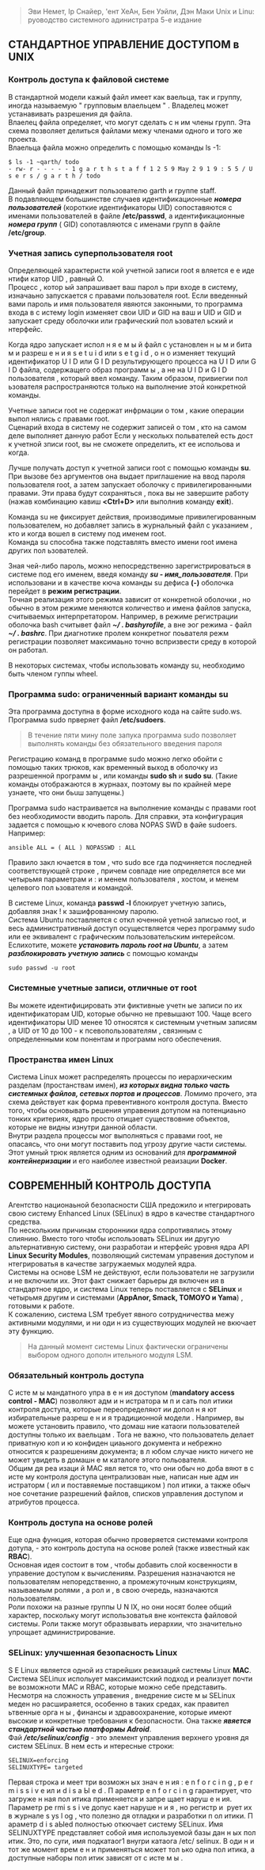 > Эви Немет, Iр Снайер, 'ент ХеАн, Бен Уэйли, Дэн Маки
> Unix и Linu: руоводство системного адинистратра
> 5-е издание
## СТАНДАРТНОЕ УПРАВЛЕНИЕ ДОСТУПОМ в UNIX
### Контроль доступа к файловой системе
В стандартной модели кажый файл имеет как ваельца, так и группу, иногда называемую " групповым влаельцем " . Владелец может устанавивать разрешения дя файла.  
Влаелец файла определяет, что могут сделать с н им члены групп. Эта схема позволяет делиться файлами межу членами одного и того же проекта.  
Влаельца файла можно определить с помощью команды ls -1:
```
$ ls -1 ~qarth/ todo
- rw- r - - - - - 1 g a r t h s t a f f 1 2 5 9 Мау 2 9 1 9 : 5 5 / U s e r s / g a r t h / todo
```
Данный файл принадежит пользователю garth и группе staff.   
В подавляющем большинстве случаев идентификационные ***номера пользователей*** (короткие идентификаторы UID) сопоставяются с именами пользователей в файле **/etc/passwd**, а идентификационные ***номера групп*** ( GID) сопотавляются с именами групп в файле **/etc/group**.  

### Учетная запись суперпользователя root
Определяющей характеристи кой учетной записи root я вляется е е иде нтифи катор UID , равный О.  
Процесс , котор ый запрашивает ваш парол ь при входе в систему, изначаьно запускается с правами пользователя root. Если введенный вами пароль и имя пользователя явяются законными, то программа входа в с истему login изменяет свои UID и GID на ваш и UID и GID и запускает среду оболочки или графический пол ьзовател ьский и нтерфейс.  

Когда ядро запускает испол н я е м ы й файл с установлен н ы м и бита м и разреш е н и я s e t u i d или s e t g i d , о н о изменяет текущий идентификатор U I D или G I D результирующего процесса на U I D или G I D файла, содержащего образ программ ы , а не на U I D и G I D пользователя , который ввел команду. Таким образом, привиегии пол ьзователя распространяются только на выполнение этой конкретной команды.  

Учетные записи root не содержат инфрмации о том , какие операции выпол нялись с правами root.  
Сценарий входа в систему не содержит записей о том , кто на самом деле выполняет данную работ Если у несколькх польвателей есть дост к учетной зписи root, вы не сможете определить, кт ее испольова и когда.  

Лучше получать доступ к учетной записи root с помощью команды **su**. При вызове без аргументов она выдает приглашение на ввод пароля пользователя root, а затем запускает оболочку с привилегированными правами. Эти права будут сохраняться , пока вы не завершите работу (нажав комбинацию кавиш **<Ctrl+D>** или выполнив команду **exit**). 

Команда su не фиксирует действия, производимые привилегированным пользователем, но добавляет запись в журнальный файл с указанием , кто и когда вошел в систему под именем root.  
Команда su способна также подставлять вместо имени root имена других пол ьзователей. 

Зная чей-либо пароль, можно непосредственно зарегистрироваться в системе под его именем, введя команду  ***su - имя_пользователя***.
При использовани и в качестве кюча команды su дефиса **(-)** оболочка перейдет в **режим регистрации**.  
Точная реализация этого режима зависит от конкретной оболочки , но обычно в этом режиме меняются количество и имена файлов запуска, считываемых интерпретатором.
Например, в режиме регистрации оболочка bash считывет файл ***~/ . bashyrofile***, а вне эог режима - файл ***~/ . bashrc***. При диагнотике пролем конкретног поьвателя режм регистрации позволяет максимаьно точно вспризвести среду в которой он работал.

В некоторых системах, чтобы использовать команду su, необходимо быть членом гуппы wheel.  

### Программа sudo: ограниченный вариант команды su
Эта программа доступна в форме исходного кода на сайте sudo.ws.  
Программа sudo прверяет файл **/etc/sudoers**.  
> В течение пяти мину поле запука программа sudo позволяет выполнять команды без обязательного введения пароля

Регистрацию команд в программе sudo можно легко обойти с помощью таких трюков, как временный выход в оболочку из разрешенной программ ы , или команды **sudo sh** и **sudo su**. (Такие команды отображаются в журнаах, поэтому вы по крайней мере узнаете, что они бьuш запущены.)  

Программа sudo настраивается на выполнение команды с правами root без необходимости вводить пароль. Для справки, эта конфигурация задается с помощью к ючевого слова NOPAS SWD в файе sudoers. Например:
```
ansible ALL = ( ALL ) NOPASSWD : ALL
```

Правило закл ючается в том , что sudo все гда подчиняется последней соответствующей строке , причем совпаде ние определяется все ми четырьмя параметрам и : и менем пользователя , хостом, и менем целевого пол ьзователя и командой.   

В системе Linux, команда **passwd -l** блокирует учетную запись, добавляя знак ! к зашифрованному паролю.   
Система Ubuntu поставляется с откл юченной уетной записью root, и весь административный доступ осуществляется через программу sudo или ее эквивалент с графическим пользовательским интерейсом. Еслихотите, можете ***установить пароль root на Ubuntu***, а затем ***разблокировать учетную запись*** с помощью команды 
```
sudo passwd -u root
```

### Системные учетные записи, отличные от root
Вы можете идентифицировать эти фиктивные учетн ые записи по их идентификаторам UID, которые обычно не превышают 100. Чаще всего идентификаторы UID менее 10 относятся к системным учетным записям , а UID от 10 до 100 - к псевопользователям , связнным с определенными ком понентам и программ ного обеспечения.  

### Пространства имен Linux
Система Linux может распределять процессы по иерархическим разделам (простанствам имен), ***из которых видна только часть системных файлов, сетевых портов и процессов***. Ломимо прочего, эта схема действует как форма превентивного контроля доступа. Вместо того, чтобы основывать решения управения дотупом на потенциаьно тонких критериях, ядро просто отицает существовние объектов, которые не видны изнутри данной области.   
Внутри раздела процессы мог выполняться с правами root, не опасаясь, что они могут поставить под угрозу другие части системы.   
Этот умный трюк является одним из оснований для ***программной контейнеризации*** и его наиболее известной реаизации **Docker**.   

## СОВРЕМЕННЫЙ КОНТРОЛЬ ДОСТУПА 
Агентство национаьной безопасности США предожило и нтегрировать свою систему Enhanced Linux (SELinux) в ядро в качестве стандартного средства.   
По нескольким причинам сторонники ядра сопротивялись этому слиянию. Вместо того чтобы использовать SELinux ии другую альтернативную систему, они разработаи и нтерфейс уровня ядра API **Linux Security Modules**, позволяющий системам управения доступом и нтегрироватья в качестве загружаемых модулей ядра.   
Системы на основе LSM не действуют, если пользователи не загрузили и не включили их. Этот факт снижает барьеры дя включен ия в стандартное ядро, и система Linux теперь поставляется с **SELinux** и четырьмя другим и системами (**AppAnor, Smack, ТОМОУО и Yama**) , готовыми к работе.   
К сожалению, система LSM требует явного сотрудничества межу активными модулями, и ни оди н из существующих модулей не вкючает эту функцию. 
> На данный момент системы Linux фактически ограничены выбором одного дополн ительного модуля LSM.

### Обязательный контроль доступа
С исте м ы мандатного упра в е н ия доступом (**mandatory access control - МАС**) позволяют адм и н истратора м п и сать пол итики контроля доступа, которые переопределяют ии допол н я ют избирательные разреш е н и я традиционной модели . Например, вы можете установить правило, что домаш ние катаоrи пользователей доступны только их ваельцам . Тога не важно, что пользователь делает приватную коп и ю конфиден циаьного документа и небрежно относится к разрешениям документа; в л юбом случае никто ничего не может увидеть в домашн е м каталоге этого польователя.   
Общим дя реа изаци й МАС явл яется то, что они обыч но доба вяют в с исте му контроля доступа централизован ные, написан ные адм ин истраторм ( ил и поставяемые поставщиком ) пол итики, а также обыч ное сочетание разрешений файлов, списков управления доступом и атрибутов процесса.   
### Контроль доступа на основе ролей
Еще одна функция, которая обычно проверяется системами контроля дотупа, - это контроль доступа на основе ролей (также известный как **RBAC**).   
Основная идея состоит в том , чтобы добавить слой косвенности в управение доступом к вычислениям. Разрешения назначаются не пользователям непоредственно, а промежуточным конструкциям, называемым ролями , а рол и , в свою очередь, назначаются пользователям.   
Роли похожи на разные rруппы U N IX, но они носят более общий характер, поскольку моrут использоватья вне контекста файловой системы. Роли также моrут образвывать иерархии, что значительно упрощает администрирование.    
### SELinux: улучшенная безопасность Linux
S E Linux является одной из старейших реаизаций системы Linux **МАС**.  
Система SELiпux испольует максимаистский подход и реализует почти ве возможноти МАС и RBAC, которые можно себе представить.   
Несмотря на сложность управения , внедрение систе м ы SELinux меден но расшираяется, особенно в таких средах, как правител ьтвенные орга н ы , финансы и здравоохранение, которые имеют высокие и конкретные требования к безопасности. Она также ***явяется стандартной частью платформы Adroid***.   
Фай ***/etc/selinux/config*** - это элемент управления верхнего уровня дя систем SELinux. В нем есть и нтересные строки:
```
SELINUX=enforcing
SELINUXTYPE= targeted
```
Первая строка и меет три возможн ых знач е н ия : e n f o r c i n g , p e r m i s s i v e ил и d i s a Ы e d . П араметр e n f o r c i n g гарантирует, что загруже н ная пол итика применяется и запре щает наруш е н ия. Параметр ре rmi s s i ve допус кает наруше н и я , но регистр и ­ рует их в журнале s ys l og , что полезно дя отладки и разработки п ол итики. П араметр d i s aЫed полностью откючает систему SELinux. Имя SELINUXTYPE представляет собой имя используемой базы дан н ых пол итик. Это, по суrи, имя подкатаог1 внуrри катаога /etc/ selinux. В оди н и тот же момент врем е н и применяться может тол ько одна пол итика, а доступные наборы пол итик зависят от с исте м ы .   


































